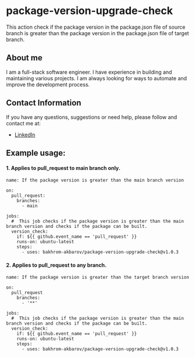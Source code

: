 # package-version-upgrade-check

This action check if the package version in the package.json file of source branch is greater than the package version in the package.json file of target branch.

## About me
I am a full-stack software engineer. I have experience in building and maintaining various projects. I am always looking for ways to automate and improve the development process.

## Contact Information
If you have any questions, suggestions or need help, please follow and contact me at:
- [LinkedIn](https://www.linkedin.com/in/bakhrom-akbarov/)

## Example usage:
#### 1. Applies to pull_request to main branch only.

```
name: If the package version is greater than the main branch version

on:
  pull_request:
    branches:
      - main

jobs:
  #  This job checks if the package version is greater than the main branch version and checks if the package can be built.
  version_check:
    if: ${{ github.event_name == 'pull_request' }}
    runs-on: ubuntu-latest
    steps:
      - uses: bakhrom-akbarov/package-version-upgrade-check@v1.0.3
```

#### 2. Applies to pull_request to any branch.

```
name: If the package version is greater than the target branch version

on:
  pull_request
    branches:
      - '**'

jobs:
  #  This job checks if the package version is greater than the main branch version and checks if the package can be built.
  version_check:
    if: ${{ github.event_name == 'pull_request' }}
    runs-on: ubuntu-latest
    steps:
      - uses: bakhrom-akbarov/package-version-upgrade-check@v1.0.3
```
